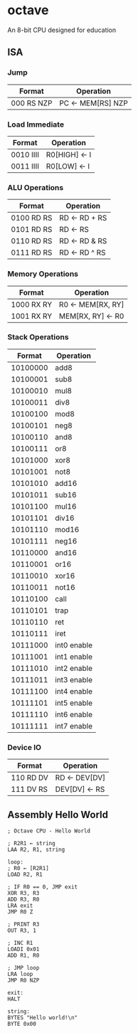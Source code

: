 # octave

An 8-bit CPU designed for education

## ISA

### Jump

Format     | Operation
---------- | -----------------
000 RS NZP | PC <- MEM[RS] NZP

### Load Immediate

Format     | Operation
---------  | -------------
0010 IIII  | R0[HIGH] <- I
0011 IIII  | R0[LOW] <- I

### ALU Operations

Format     | Operation
---------- | -------------
0100 RD RS | RD <- RD + RS
0101 RD RS | RD <- RS
0110 RD RS | RD <- RD & RS
0111 RD RS | RD <- RD ^ RS

### Memory Operations

Format     | Operation
---------- | -----------------
1000 RX RY | R0 <- MEM[RX, RY]
1001 RX RY | MEM[RX, RY] <- R0

### Stack Operations

Format     | Operation
---------- | -----------
10100000   | add8
10100001   | sub8
10100010   | mul8
10100011   | div8
10100100   | mod8
10100101   | neg8
10100110   | and8
10100111   | or8
10101000   | xor8
10101001   | not8
10101010   | add16
10101011   | sub16
10101100   | mul16
10101101   | div16
10101110   | mod16
10101111   | neg16
10110000   | and16
10110001   | or16
10110010   | xor16
10110011   | not16
10110100   | call
10110101   | trap
10110110   | ret
10110111   | iret
10111000   | int0 enable
10111001   | int1 enable
10111010   | int2 enable
10111011   | int3 enable
10111100   | int4 enable
10111101   | int5 enable
10111110   | int6 enable
10111111   | int7 enable

### Device IO

Format     | Operation
---------- | -------------
110 RD DV  | RD <- DEV[DV]
111 DV RS  | DEV[DV] <- RS

## Assembly Hello World

```
; Octave CPU - Hello World

; R2R1 ← string
LAA R2, R1, string

loop:
; R0 ← [R2R1]
LOAD R2, R1

; IF R0 == 0, JMP exit
XOR R3, R3
ADD R3, R0
LRA exit
JMP R0 Z

; PRINT R3
OUT R3, 1

; INC R1
LOADI 0x01
ADD R1, R0

; JMP loop
LRA loop
JMP R0 NZP

exit:
HALT

string:
BYTES "Hello world!\n"
BYTE 0x00
```
